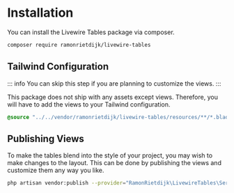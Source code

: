 # Installation

You can install the Livewire Tables package via composer.

```sh
composer require ramonrietdijk/livewire-tables
```

## Tailwind Configuration

::: info
You can skip this step if you are planning to customize the views.
:::

This package does not ship with any assets except views. Therefore, you will have to add the views to your Tailwind configuration.

```css
@source "../../vendor/ramonrietdijk/livewire-tables/resources/**/*.blade.php";
```

## Publishing Views

To make the tables blend into the style of your project, you may wish to make changes to the layout. This can be done by publishing the views and customize them any way you like.

```sh
php artisan vendor:publish --provider="RamonRietdijk\LivewireTables\ServiceProvider" --tag=views
```

